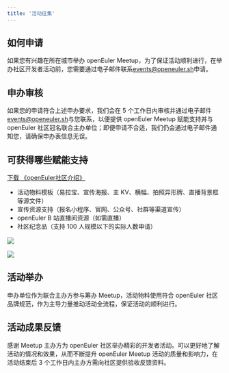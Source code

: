 ```yaml
---
title: '活动征集'
---
```


<script lang="ts" setup>
import BannerLevel2 from '@/components/BannerLevel2.vue'

import banner from '@/assets/banner/banner-community.png';
import illustration from '@/assets/illustrations/collect.png';
import IconDownload from '~icons/app/icon-download.svg';

</script>

<ClientOnly>
  <BannerLevel2
  title="活动征集"
  :illustration="illustration"
  :background-image="banner"
  background-text="CONNECT"
  />
</ClientOnly>

<div class="markdown">

## 如何申请

如果您有兴趣在所在城市举办 openEuler Meetup，为了保证活动顺利进行，在举办社区开发者活动前，您需要通过电子邮件联系[events@openeuler.sh](mailto:events@openeuler.sh)申请。

## 申办审核

如果您的申请符合上述申办要求，我们会在 5 个工作日内审核并通过电子邮件[events@openeuler.sh](mailto:events@openeuler.sh)与您联系，以便提供 openEuler Meetup 赋能支持并与 openEuler 社区冠名联合主办单位；即便申请不合适，我们仍会通过电子邮件通知您，请确保申办表信息无误。

## 可获得哪些赋能支持

<a href='https://openeuler-website.obs.ap-southeast-1.myhuaweicloud.com/pdf/openEuler%20%E7%A4%BE%E5%8C%BA%E4%BB%8B%E7%BB%8D.pdf'>
<OButton
  class="case-download"
  type="outline"
  size="mini"
>
下载 《openEuler社区介绍》
  <template #suffixIcon>
    <OIcon><IconDownload /></OIcon>
  </template>
</OButton>
</a>

- 活动物料模板（易拉宝、宣传海报、主 KV、横幅、拍照异形牌、直播背景框等源文件）
- 宣传资源支持（报名小程序、官网、公众号、社群等渠道宣传）
- openEuler B 站直播间资源（如需直播）
- 社区纪念品（支持 100 人规模以下的实际人数申请）

<p class='collect-img'>
  <img src='./material.png' class='img' />
  <img src='./souvenir.png' class='img' />
</p>

## 活动举办

申办单位作为联合主办方参与筹办 Meetup，活动物料使用符合 openEuler 社区品牌规范，作为主导力量推动活动全流程，保证活动的顺利进行。

## 活动成果反馈

感谢 Meetup 主办方为 openEuler 社区举办精彩的开发者活动。可以更好地了解活动的情况和效果，从而不断提升 openEuler Meetup 活动的质量和影响力，在活动结束后 3 个工作日内主办方需向社区提供验收反馈资料。


</div>

<style lang="scss" scoped>
  .collect-img {
    display:flex;
    gap:40px;
    margin:16px 0;
    @media (max-width: 1639px) {
      flex-direction: column;
      gap:16px;
    }
    .img{
        max-width:650px
    }
  }
</style>
